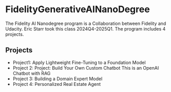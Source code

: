 # FidelityGenerativeAINanoDegree

The Fidelity AI Nanodegree program is a Collaboration between Fidelity and Udacity.  Eric Starr took this class 2024Q4-2025Q1.  The program includes 4 projects.

## Projects

- Project1: Apply Lightweight Fine-Tuning to a Foundation Model
- Project 2: Project: Build Your Own Custom Chatbot
    This is an OpenAI Chatbot with RAG
- Project 3: Building a Domain Expert Model
- Project 4: Personalized Real Estate Agent